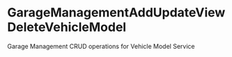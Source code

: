 # GarageManagementAddUpdateViewDeleteVehicleModel
Garage Management CRUD operations for Vehicle Model Service
